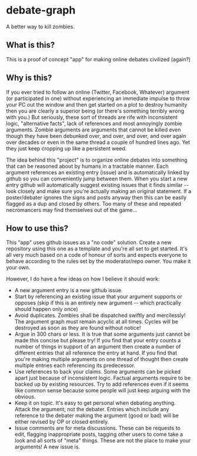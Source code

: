 # debate-graph
A better way to kill zombies.

## What is this?
This is a proof of concept "app" for making online debates civilized (again?)

## Why is this?
If you ever tried to follow an online (Twitter, Facebook, Whatever) argument (or participated in one) without experiencing an immediate impulse to throw your PC out the window and then get started on a plot to destroy humanity then you are clearly a superior being (or there's something terribly wrong with you.) But seriously, these sort of threads are rife with inconsistent logic, "alternative facts", lack of references and most annoyingly zombie arguments. Zombie arguments are arguments that cannot be killed even though they have been debunked over, and over, and over, and over again over decades or even in the same thread a couple of hundred lines ago. Yet they just keep cropping up like a persistent weed. 

The idea behind this "project" is to organize online debates into something that can be reasoned about by humans in a tractable manner. Each argument references an existing entry (issue) and is automatically linked by github so you can conveniently jump between them. When you start a new entry github will automatically suggest existing issues that it finds similar -- look closely and make sure you're actually making an original statement. If a poster/debater ignores the signs and posts anyway then this can be easily flagged as a dup and closed by others. Too many of these and repeated necromancers may find themselves out of the game...

## How to use this?
This "app" uses github issues as a "no code" solution. Create a new repository using this one as a template and you're all set to get started. It's all very much based on a code of honour of sorts and expects everyone to behave according to the rules set by the moderator/repo owner. You make it your own. 

However, I do have a few ideas on how I believe it should work:

- A new argument entry is a new github issue. 
- Start by referencing an existing issue that your argument supports or opposes (skip if this is an entirely new argument -- which practically should happen only once)
- Avoid duplicates. Zombies shall be dispatched swiftly and mercilessly! The argument graph must remain acyclic at all times. Cycles will be destroyed as soon as they are found without notice!
- Argue in 300 chars or less. It is true that some arguments just cannot be made this concise but please try! If you find that your entry counts a number of things in support of an argument then create a number of different entries that all reference the entry at hand. If you find that you're making multiple arguments on one thread of thought then create multiple entries each referencing its predecessor.
- Use references to back your claims. Some arguments can be picked apart just because of inconsistent logic. Factual arguments require to be backed up by existing resources. Try to add references even if it seems like common sense because some people will just keep arguing with the obvious.
- Keep it on topic. It's easy to get personal when debating anything. Attack the argument; not the debater. Entries which include any reference to the debater making the argument (good or bad) will be either revised by OP or closed entirely.
- Issue comments are for meta discussions. These can be requests to edit, flagging inappropriate posts, tagging other users to come take a look and all sorts of "meta" things. These are not the place to make your arguments! A new issue is.
